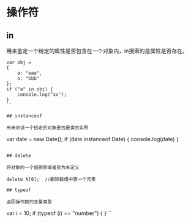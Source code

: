 # 操作符

## in

用来鉴定一个给定的属性是否包含在一个对象内，in搜索的是属性是否存在。

```
var obj =
{
    a: "aaa",
    b: "bbb"
};
if ("a" in obj) {
    console.log("xx");
}
``

## instanceof

用来测试一个给定的对象是否是类的实例

```
var date = new Date();
if (date instanceof Date) {
    console.log(date)
}
```

## delete

将对象的一个值删除或者变为未定义  

delete N[0];  //删除数组中第一个元素

## typeof

返回操作数的变量类型

```
var i = 10;
if (typeof (i) == "number") {
}
``
